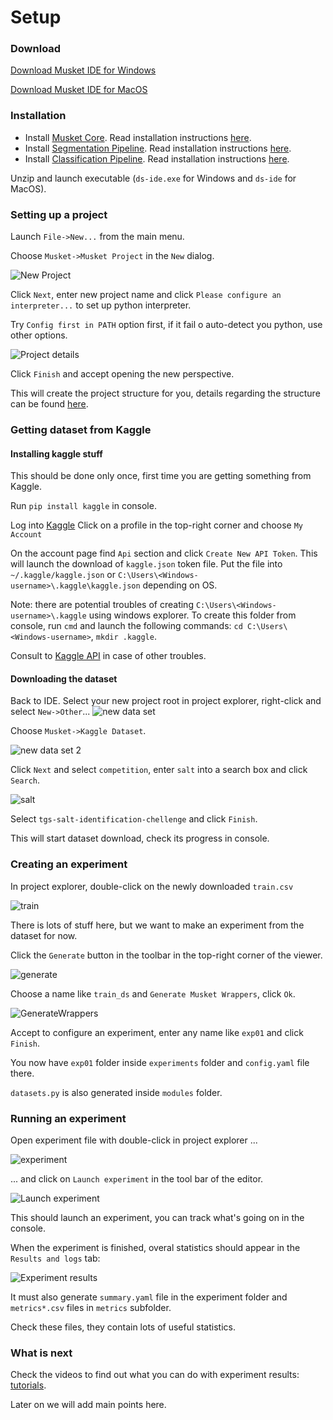# Setup
### Download
[Download Musket IDE for Windows](http://onpositive.club/public/dsideNew2.zip) 

[Download Musket IDE for MacOS](http://onpositive.club/public/dside.zip)
### Installation

* Install [Musket Core](../generic/index.md). Read installation instructions [here](../generic/index.md#installation).
* Install [Segmentation Pipeline](../segmentation/index.md). Read installation instructions [here](../segmentation/index.md#installation).
* Install [Classification Pipeline](../classification/index.md). Read installation instructions [here](../classification/index.md#installation).

Unzip and launch executable (`ds-ide.exe` for Windows and `ds-ide` for MacOS).

### Setting up a project

Launch `File->New...` from the main menu.

Choose `Musket->Musket Project` in the `New` dialog.

![New Project](images/NewProject.png)

Click `Next`, enter new project name and click `Please configure an interpreter...` to set up python interpreter.

Try `Config first in PATH` option first, if it fail o auto-detect you python, use other options.

![Project details](images/ProjectDialog.png)

Click `Finish` and accept opening the new perspective.

This will create the project structure for you, details regarding the structure can be found [here](../generic/index.md#project-structure).

### Getting dataset from Kaggle

#### Installing kaggle stuff 
This should be done only once, first time you are getting something from Kaggle.

Run `pip install kaggle` in console.

Log into [Kaggle](https://www.kaggle.com)
Click on a profile in the top-right corner and choose `My Account`

On the account page find `Api` section and click `Create New API Token`. 
This will launch the download of `kaggle.json` token file.
Put the file into `~/.kaggle/kaggle.json` or `C:\Users\<Windows-username>\.kaggle\kaggle.json` depending on OS.

Note: there are potential troubles of creating `C:\Users\<Windows-username>\.kaggle` using windows explorer. 
To create this folder from console, run `cmd` and launch the following commands:
`cd C:\Users\<Windows-username>`, `mkdir .kaggle`.

Consult to [Kaggle API](https://github.com/Kaggle/kaggle-api) in case of other troubles.

#### Downloading the dataset

Back to IDE. Select your new project root in project explorer, right-click and select `New->Other`...
![new data set](images/NewDataSet1.png)

Choose `Musket->Kaggle Dataset`.

![new data set 2](images/NewDataSet2.png)

Click `Next` and select `competition`, enter `salt` into a search box and click `Search`.

![salt](images/SaltCompetition.png)

Select `tgs-salt-identification-chellenge` and click `Finish`.

This will start dataset download, check its progress in console.

### Creating an experiment

In project explorer, double-click on the newly downloaded `train.csv`

![train](images/TrainCSV.png)

There is lots of stuff here, but we want to make an experiment from the dataset for now.

Click the `Generate` button in the toolbar in the top-right corner of the viewer.

![generate](images/Generate.png)

Choose a name like `train_ds` and `Generate Musket Wrappers`, click `Ok`.

![GenerateWrappers](images/GenerateWrappers.png)

Accept to configure an experiment, enter any name like `exp01` and click `Finish`.

You now have `exp01` folder inside `experiments` folder and `config.yaml` file there.

`datasets.py` is also generated inside `modules` folder.

### Running an experiment

Open experiment file with double-click in project explorer ...

![experiment](images/ExpFile.png)

... and click on `Launch experiment` in the tool bar of the editor.

![Launch experiment](images/launch_experiment.png)

This should launch an experiment, you can track what's going on in the console.

When the experiment is finished, overal statistics should appear in the `Results and logs` tab:

![Experiment results](images/ExperimentResults.png)

It must also generate `summary.yaml` file in the experiment folder and `metrics*.csv` files in `metrics` subfolder.

Check these files, they contain lots of useful statistics.

### What is next

Check the videos to find out what you can do with experiment results: [tutorials](https://www.youtube.com/playlist?list=PLyV40LHl22j5VOv2DgHoNDkpxkfueIQmn).

Later on we will add main points here. 